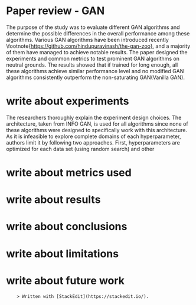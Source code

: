  # Paper review - GAN 
  The purpose of the study was to evaluate different GAN algorithms and determine the possible differences in the overall performance among these algorithms. Various GAN algorithms have been introduced recently \footnote{https://github.com/hindupuravinash/the-gan-zoo}, and a majority of them have managed to achieve notable results. The paper designed the experiments and common metrics to test prominent GAN algorithms on neutral grounds. The results showed that if trained for long enough, all these algorithms achieve similar performance level and no modified GAN algorithms consistently outperform the non-saturating GAN(Vanilla GAN). 
   # write about experiments 
   The researchers thoroughly explain the experiment design choices. The architecture, taken from INFO GAN, is used for all algorithms since none of these algorithms were designed to specifically work with this architecture. As it is infeasible to explore complete domains of each hyperparameter, authors limit it by following two approaches. First, hyperparameters are optimized for each data set (using random search) and other 
   # write about metrics used 
   # write about results 
   # write about conclusions 
   # write about limitations 
   # write about future work 
        
        > Written with [StackEdit](https://stackedit.io/). 
<!--stackedit_data:
eyJoaXN0b3J5IjpbODcxOTM4MjE5LDc5MjUwMTYxMiwyMTE3Nz
I5MDU0LC0xNjk2NzE1NzMyLDE3Njg5ODIyNDIsMjAwOTIxMTY4
MiwxNDI5ODY2MjY0LDExMjQ1NTc0MywtMTYwMTMwMDczNywtNj
Y3MDg3NTEsLTQ2MjgwMTAzNiw4MjU5MjgwMjAsNjg3ODA4Mzld
fQ==
-->